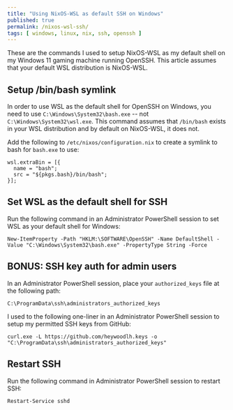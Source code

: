 ```yaml
---
title: "Using NixOS-WSL as default SSH on Windows"
published: true
permalink: /nixos-wsl-ssh/
tags: [ windows, linux, nix, ssh, openssh ]
---
```


These are the commands I used to setup NixOS-WSL as my default shell on my Windows 11 gaming machine running OpenSSH. This article assumes that your default WSL distribution is NixOS-WSL.

## Setup /bin/bash symlink

In order to use WSL as the default shell for OpenSSH on Windows, you need to use `C:\Windows\System32\bash.exe` -- not `C:\Windows\System32\wsl.exe`. This command assumes that `/bin/bash` exists in your WSL distribution and by default on NixOS-WSL, it does not.

Add the following to `/etc/nixos/configuration.nix` to create a symlink to bash for `bash.exe` to use:

```
wsl.extraBin = [{
  name = "bash";
  src = "${pkgs.bash}/bin/bash";
}];
```

## Set WSL as the default shell for SSH

Run the following command in an Administrator PowerShell session to set WSL as your default shell for Windows:

```
New-ItemProperty -Path "HKLM:\SOFTWARE\OpenSSH" -Name DefaultShell -Value "C:\Windows\System32\bash.exe" -PropertyType String -Force
```

## BONUS: SSH key auth for admin users

In an Administrator PowerShell session, place your `authorized_keys` file at the following path:

```
C:\ProgramData\ssh\administrators_authorized_keys
```

I used to the following one-liner in an Administrator PowerShell session to setup my permitted SSH keys from GitHub:

```
curl.exe -L https://github.com/heywoodlh.keys -o "C:\ProgramData\ssh\administrators_authorized_keys"
```

## Restart SSH

Run the following command in Administrator PowerShell session to restart SSH:

```
Restart-Service sshd
```

